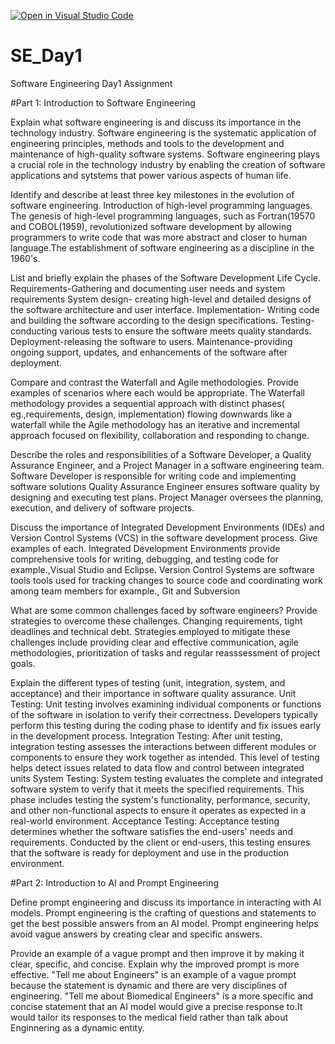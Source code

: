 [![Open in Visual Studio Code](https://classroom.github.com/assets/open-in-vscode-2e0aaae1b6195c2367325f4f02e2d04e9abb55f0b24a779b69b11b9e10269abc.svg)](https://classroom.github.com/online_ide?assignment_repo_id=18364741&assignment_repo_type=AssignmentRepo)
# SE_Day1
Software Engineering Day1 Assignment

#Part 1: Introduction to Software Engineering

Explain what software engineering is and discuss its importance in the technology industry.
Software engineering is the systematic application of engineering principles, methods and tools to the development and maintenance of high-quality software systems. Software engineering plays a crucial role in the technology industry by enabling the creation of software applications and sytstems that power various aspects of human life.

Identify and describe at least three key milestones in the evolution of software engineering.
Introduction of high-level programming languages. The genesis of high-level programming languages, such as Fortran(19570 and COBOL(1959), revolutionized software development by allowing programmers to write code that was more abstract and closer to human language.The establishment of software engineering as a discipline in the 1960's.

List and briefly explain the phases of the Software Development Life Cycle.
Requirements-Gathering and documenting user needs and system requirements
System design- creating high-level and detailed designs of the software architecture and user interface.
Implementation- Writing code and building the software according to the design specifications.
Testing- conducting various tests to ensure the software meets quality standards.
Deployment-releasing the software to users.
Maintenance-providing ongoing support, updates, and enhancements of the software after deployment. 

Compare and contrast the Waterfall and Agile methodologies. Provide examples of scenarios where each would be appropriate.
The Waterfall methodology provides a sequential approach with distinct phases( eg.,requirements, design, implementation) flowing downwards like a waterfall while the Agile methodology has an iterative and incremental approach focused on flexibility, collaboration and responding to change.

Describe the roles and responsibilities of a Software Developer, a Quality Assurance Engineer, and a Project Manager in a software engineering team.
Software Developer is responsible for writing code and implementing software solutions
Quality Assurance Engineer ensures software quality by designing and executing test plans.
Project Manager oversees the planning, execution, and delivery of software projects.

Discuss the importance of Integrated Development Environments (IDEs) and Version Control Systems (VCS) in the software development process. Give examples of each.
Integrated Development Environments provide comprehensive tools for writing, debugging, and testing code for example.,Visual Studio and Eclipse.
Version Control Systems are software tools tools used for tracking changes to source code and coordinating work among team members for example., Git and Subversion


What are some common challenges faced by software engineers? Provide strategies to overcome these challenges.
Changing requirements, tight deadlines and technical debt. Strategies employed to mitigate these challenges include providing clear and effective communication, agile methodologies, prioritization of tasks and regular reasssessment of project goals.                         

Explain the different types of testing (unit, integration, system, and acceptance) and their importance in software quality assurance.
Unit Testing: Unit testing involves examining individual components or functions of the software in isolation to verify their correctness. Developers typically perform this testing during the coding phase to identify and fix issues early in the development process.
 Integration Testing: After unit testing, integration testing assesses the interactions between different modules or components to ensure they work together as intended. This level of testing helps detect issues related to data flow and control between integrated units
 System Testing: System testing evaluates the complete and integrated software system to verify that it meets the specified requirements. This phase includes testing the system's functionality, performance, security, and other non-functional aspects to ensure it operates as expected in a real-world environment.
 Acceptance Testing: Acceptance testing determines whether the software satisfies the end-users' needs and requirements. Conducted by the client or end-users, this testing ensures that the software is ready for deployment and use in the production environment.

#Part 2: Introduction to AI and Prompt Engineering

Define prompt engineering and discuss its importance in interacting with AI models.
Prompt engineering is the crafting of questions and statements to get the best possible answers from an AI model. Prompt engineering helps avoid vague answers by creating clear and specific answers.

Provide an example of a vague prompt and then improve it by making it clear, specific, and concise. Explain why the improved prompt is more effective.
"Tell me about Engineers" is an example of a vague prompt because the statement is dynamic and there are very disciplines of engineering. "Tell me about Biomedical Engineers" is a more specific and concise statement that an AI model would give a precise response to.It would tailor its responses to the medical field rather than talk about Enginnering as a dynamic entity.

